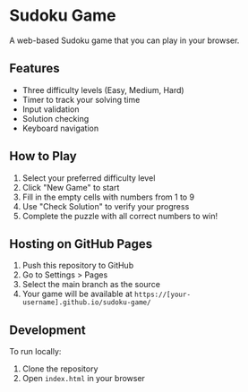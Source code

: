 # Sudoku Game

A web-based Sudoku game that you can play in your browser.

## Features
- Three difficulty levels (Easy, Medium, Hard)
- Timer to track your solving time
- Input validation
- Solution checking
- Keyboard navigation

## How to Play
1. Select your preferred difficulty level
2. Click "New Game" to start
3. Fill in the empty cells with numbers from 1 to 9
4. Use "Check Solution" to verify your progress
5. Complete the puzzle with all correct numbers to win!

## Hosting on GitHub Pages
1. Push this repository to GitHub
2. Go to Settings > Pages
3. Select the main branch as the source
4. Your game will be available at `https://[your-username].github.io/sudoku-game/`

## Development
To run locally:
1. Clone the repository
2. Open `index.html` in your browser